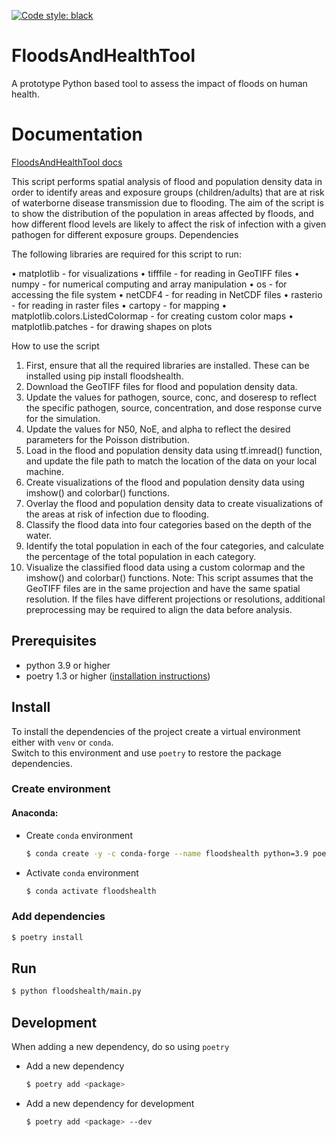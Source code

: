 [![Code style: black](https://img.shields.io/badge/code%20style-black-000000.svg)](https://github.com/psf/black)

# FloodsAndHealthTool

A prototype Python based tool to assess the impact of floods on human health.

# Documentation
[FloodsAndHealthTool docs](https://deltares.github.io/FloodsAndHealthTool/)

This script performs spatial analysis of flood and population density data in order to identify areas and exposure groups (children/adults) that are at risk of waterborne disease transmission due to flooding. The aim of the script is to show the distribution of the population in areas affected by floods, and how different flood levels are likely to affect the risk of infection with a given pathogen for different exposure groups.
Dependencies

The following libraries are required for this script to run:

•	matplotlib - for visualizations
•	tifffile - for reading in GeoTIFF files
•	numpy - for numerical computing and array manipulation
•	os - for accessing the file system
•	netCDF4 - for reading in NetCDF files
•	rasterio - for reading in raster files
•	cartopy - for mapping
•	matplotlib.colors.ListedColormap - for creating custom color maps
•	matplotlib.patches - for drawing shapes on plots

How to use the script
1.	First, ensure that all the required libraries are installed. These can be installed using pip install floodshealth.
2.	Download the GeoTIFF files for flood and population density data.
3.	Update the values for pathogen, source, conc, and doseresp to reflect the specific pathogen, source, concentration, and dose response curve for the simulation.
4.	Update the values for N50, NoE, and alpha to reflect the desired parameters for the Poisson distribution.
5.	Load in the flood and population density data using tf.imread() function, and update the file path to match the location of the data on your local machine.
6.	Create visualizations of the flood and population density data using imshow() and colorbar() functions.
7.	Overlay the flood and population density data to create visualizations of the areas at risk of infection due to flooding.
8.	Classify the flood data into four categories based on the depth of the water.
9.	Identify the total population in each of the four categories, and calculate the percentage of the total population in each category.
10.	Visualize the classified flood data using a custom colormap and the imshow() and colorbar() functions.
Note: This script assumes that the GeoTIFF files are in the same projection and have the same spatial resolution. If the files have different projections or resolutions, additional preprocessing may be required to align the data before analysis.

## Prerequisites

- python 3.9 or higher
- poetry 1.3 or higher ([installation instructions](https://python-poetry.org/docs/#installation))

## Install
To install the dependencies of the project create a virtual environment either with `venv` or `conda`.\
Switch to this environment and use `poetry` to restore the package dependencies.

### Create environment

#### Anaconda:

- Create `conda` environment
  ```sh
  $ conda create -y -c conda-forge --name floodshealth python=3.9 poetry 
  ```
  
- Activate `conda` environment
  ```sh
  $ conda activate floodshealth
  ```
  
### Add dependencies

```sh
$ poetry install
```

## Run

  ```sh
  $ python floodshealth/main.py
  ```

## Development

When adding a new dependency, do so using `poetry`

 - Add a new dependency
    ```sh
    $ poetry add <package>
    ```

- Add a new dependency for development
    ```sh
    $ poetry add <package> --dev
    ```
